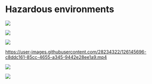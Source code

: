 # Hazardous environments

![](https://user-images.githubusercontent.com/28234322/126145568-46d18a2c-e49a-44ad-b679-8e8961d46ad3.png)

![](https://user-images.githubusercontent.com/28234322/126145574-2f0c303a-9e7c-4c38-869f-fdfac27817a3.jpg)

![](https://user-images.githubusercontent.com/28234322/126145596-69475fdf-7b6d-44cd-b7d5-0671285edf19.png)

https://user-images.githubusercontent.com/28234322/126145696-c8ddc161-85cc-4655-a345-9442e28ee1a9.mp4

![](https://user-images.githubusercontent.com/28234322/126165004-b8b12e4f-9436-4e85-840d-a745e555bd48.jpg)

![](https://user-images.githubusercontent.com/28234322/126165033-41de6abd-086c-4625-8728-b424709d3e62.jpg)
